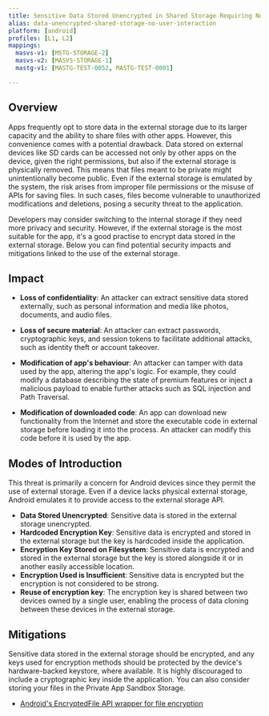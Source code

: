 ```yaml
---
title: Sensitive Data Stored Unencrypted in Shared Storage Requiring No User Interaction
alias: data-unencrypted-shared-storage-no-user-interaction
platform: [android]
profiles: [L1, L2]
mappings:
  masvs-v1: [MSTG-STORAGE-2]
  masvs-v2: [MASVS-STORAGE-1]
  mastg-v1: [MASTG-TEST-0052, MASTG-TEST-0001]

---
```


## Overview

Apps frequently opt to store data in the external storage due to its larger capacity and the ability to share files with other apps. However, this convenience comes with a potential drawback. Data stored on external devices like SD cards can be accessed not only by other apps on the device, given the right permissions, but also if the external storage is physically removed. This means that files meant to be private might unintentionally become public. Even if the external storage is emulated by the system, the risk arises from improper file permissions or the misuse of APIs for saving files. In such cases, files become vulnerable to unauthorized modifications and deletions, posing a security threat to the application. 

Developers may consider switching to the internal storage if they need more privacy and security. However, if the external storage is the most suitable for the app, it's a good practise to encrypt data stored in the external storage. Below you can find potential security impacts and mitigations linked to the use of the external storage.


## Impact

- **Loss of confidentiality**: An attacker can extract sensitive data stored externally, such as personal information and media like photos, documents, and audio files.

- **Loss of secure material**: An attacker can extract passwords, cryptographic keys, and session tokens to facilitate additional attacks, such as identity theft or account takeover.

- **Modification of app's behaviour**: An attacker can tamper with data used by the app, altering the app's logic. For example, they could modify a database describing the state of premium features or inject a malicious payload to enable further attacks such as SQL injection and Path Traversal. 

- **Modification of downloaded code**: An app can download new functionality from the Internet and store the executable code in external storage before loading it into the process. An attacker can modify this code before it is used by the app.


## Modes of Introduction

This threat is primarily a concern for Android devices since they permit the use of external storage. Even if a device lacks physical external storage, Android emulates it to provide access to the external storage API.

- **Data Stored Unencrypted**: Sensitive data is stored in the external storage unencrypted.
- **Hardcoded Encryption Key**: Sensitive data is encrypted and stored in the external storage but the key is hardcoded inside the application.
- **Encryption Key Stored on Filesystem**: Sensitive data is encrypted and stored in the external storage but the key is stored alongside it or in another easily accessible location.
- **Encryption Used is Insufficient**: Sensitive data is encrypted but the encryption is not considered to be strong.
- **Reuse of encryption key**: The encryption key is shared between two devices owned by a single user, enabling the process of data cloning between these devices in the external storage.


## Mitigations

Sensitive data stored in the external storage should be encrypted, and any keys used for encryption methods should be protected by the device's hardware-backed keystore, where available. It is highly discouraged to include a cryptographic key inside the application. You can also consider storing your files in the Private App Sandbox Storage.

- [Android's EncryptedFile API wrapper for file encryption](https://developer.android.com/reference/androidx/security/crypto/EncryptedFile)
